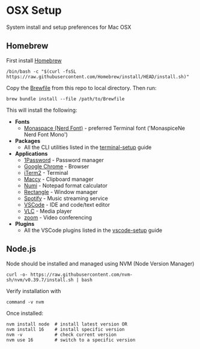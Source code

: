 # OSX Setup

System install and setup preferences for Mac OSX

## Homebrew

First install [Homebrew](https://brew.sh/)

```shell
/bin/bash -c "$(curl -fsSL https://raw.githubusercontent.com/Homebrew/install/HEAD/install.sh)"
```

Copy the [Brewfile](Brewfile) from this repo to local directory. Then run:

```shell
brew bundle install --file /path/to/Brewfile
```

This will install the following:

- **Fonts**
  - [Monaspace (Nerd Font)](https://github.com/ryanoasis/nerd-fonts/tree/master/patched-fonts/Monaspace) - preferred Terminal font ('MonaspiceNe Nerd Font Mono')
- **Packages**
  - All the CLI utilities listed in the [terminal-setup](terminal-setup.md) guide
- **Applications**
  - [1Password](https://1password.com/) - Password manager
  - [Google Chrome](https://www.google.com/chrome/) - Browser
  - [iTerm2](https://www.iterm2.com/) - Terminal
  - [Maccy](https://maccy.app/) - Clipboard manager
  - [Numi](https://numi.app/) - Notepad format calculator
  - [Rectangle](https://rectangleapp.com/) - Window manager
  - [Spotify](https://www.spotify.com/) - Music streaming service
  - [VSCode](https://code.visualstudio.com/) - IDE and code/text editor
  - [VLC](https://www.videolan.org/vlc/) - Media player
  - [zoom](https://www.zoom.us/) - Video conferencing
- **Plugins**
  - All the VSCode plugins listed in the [vscode-setup](vscode-setup.md) guide

## Node.js

Node should be installed and managed using NVM (Node Version Manager)

```shell
curl -o- https://raw.githubusercontent.com/nvm-sh/nvm/v0.39.7/install.sh | bash
```

Verify installation with

```shell
command -v nvm
```

Once installed:

```shell
nvm install node  # install latest version OR
nvm install 16    # install specific version
nvm -v            # check current version
nvm use 16        # switch to a specific version
```
